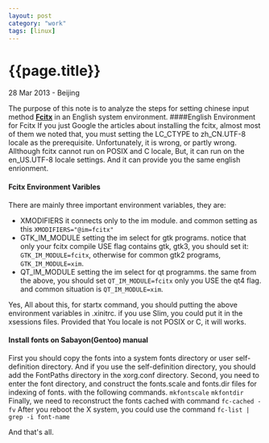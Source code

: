 ```yaml
---
layout: post
category: "work"
tags: [linux]
---
```

{{page.title}}
=============
<p class="meta">28 Mar 2013 - Beijing</p>

The purpose of this note is to analyze the steps for setting chinese
input method [**Fcitx**](http://www.fcitx-im.org) in an English system
environment.
####English Environment for Fcitx
If you just Google the articles about installing the fcitx, almost most
of them we noted that, you must setting the LC\_CTYPE to zh\_CN.UTF\-8
locale as the prerequisite. Unfortunately, it is wrong, or partly wrong.
Allthough fcitx cannot run on POSIX and C locale, But, it can run on the
en\_US.UTF\-8 locale settings. And it can provide you the same english
enrionment.
#### Fcitx Environment Varibles
There are mainly three important environment variables, they are:
- XMODIFIERS it connects only to the im module. and common setting as
this `XMODIFIERS="@im=fcitx"`
- GTK\_IM\_MODULE setting the im select for gtk programs. notice that
only your fcitx compile USE flag contains gtk, gtk3, you should set it:
`GTK_IM_MODULE=fcitx`, otherwise for common gtk2 programs,
`GTK_IM_MODULE=xim`.
- QT\_IM\_MODULE setting the im select for qt programms. the same from
the above, you should set `QT_IM_MODULE=fcitx` only you USE the qt4
flag. and common situation is `QT_IM_MODULE=xim`.

Yes, All about this, for startx command, you should putting the above
environment variables in .xinitrc. if you use Slim, you could put it in
the xsessions files.  Provided that You locale is not POSIX or C, it
will works.

#### Install fonts on Sabayon\(Gentoo\) manual
First you should copy the fonts into a system fonts directory or
user self-definition directory.  And if you use the self-definition
directory, you should add the FontPaths directory in the xorg.conf
directory.
Second, you need to enter the font directory, and construct the
fonts.scale and fonts.dir files for indexing of fonts. with the
following commands.
`mkfontscale`
`mkfontdir`
Finally, we need to reconstruct the fonts cached with command
`fc-cached -fv`
After you reboot the X system, you could use the command `fc-list | grep
-i font-name`

And that's all.
